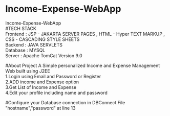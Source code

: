 # Income-Expense-WebApp
Income-Expense-WebApp                 
#TECH STACK          
Frontend : JSP - JAKARTA SERVER PAGES  , HTML - Hyper TEXT MARKUP , CSS - CASCADING STYLE SHEETS  
Backend  : JAVA SERVLETS  
Database : MYSQL  
Server   : Apache TomCat Version 9.0

#About Project 
A Simple personalized Income and Expense Management Web built using J2EE  
1.Login using Email and Password or Register  
2.ADD income and Expense option   
3.Get List of Income and Expense    
4.Edit your profile including name and password  
 
#Configure your Database connection in DBConnect File
"hostname","password" at line 13
